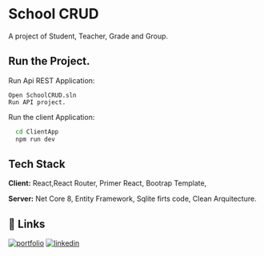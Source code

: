 
# School CRUD

A project of Student, Teacher, Grade and Group.


## Run the Project.


Run Api REST Application:

    Open SchoolCRUD.sln 
    Run API project.

Run the client Application:

```bash
  cd ClientApp
  npm run dev
```
    
## Tech Stack

**Client:** React,React Router, Primer React, Bootrap Template,

**Server:** Net Core 8, Entity Framework, Sqlite firts code, Clean Arquitecture.




## 🔗 Links
[![portfolio](https://img.shields.io/badge/my_cv-000?style=for-the-badge&logo=ko-fi&logoColor=white)](https://www.linkedin.com/in/jose-chim/)
[![linkedin](https://img.shields.io/badge/linkedin-0A66C2?style=for-the-badge&logo=linkedin&logoColor=white)](https://www.linkedin.com/in/jose-chim/)


